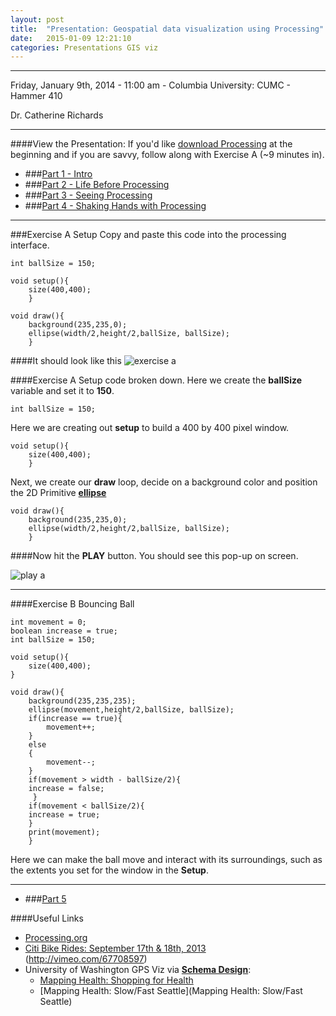 ```yaml
---
layout: post
title:  "Presentation: Geospatial data visualization using Processing"
date:   2015-01-09 12:21:10
categories: Presentations GIS viz
---
```

---
Friday, January 9th, 2014 - 11:00 am - Columbia University: CUMC - Hammer 410

Dr. Catherine Richards

---




####View the Presentation:
If you'd like [download Processing](https://processing.org/download/) at the beginning and if you are savvy, follow along with Exercise A (~9 minutes in).

* ###<a href="https://nygeog.github.io/big/processing_1" target="_blank">Part 1 - Intro</a>
* ###<a href="https://nygeog.github.io/big/processing_2" target="_blank">Part 2 - Life Before Processing</a>
* ###<a href="https://nygeog.github.io/big/processing_3" target="_blank">Part 3 - Seeing Processing</a>
* ###<a href="https://nygeog.github.io/big/processing_4" target="_blank">Part 4 - Shaking Hands with Processing</a>

---

###Exercise A Setup
Copy and paste this code into the processing interface.

    int ballSize = 150;

	void setup(){
  		size(400,400);
		}

	void draw(){
  		background(235,235,0);
  		ellipse(width/2,height/2,ballSize, ballSize);
		}
		
####It should look like this
![exercise a](https://raw.githubusercontent.com/nygeog/nygeog.github.com/master/img/e_a_code.png)		
		
####Exercise A Setup code broken down.
Here we create the **ballSize** variable and set it to **150**.

    int ballSize = 150;


Here we are creating out **setup** to build a 400 by 400 pixel window.

	void setup(){
  		size(400,400);
		}

Next, we create our **draw** loop, decide on a background color and position the 2D Primitive **[ellipse](https://processing.org/reference/ellipse_.html)**

	void draw(){
  		background(235,235,0);
  		ellipse(width/2,height/2,ballSize, ballSize);
		}

####Now hit the **PLAY** button.
You should see this pop-up on screen.

![play a](https://raw.githubusercontent.com/nygeog/nygeog.github.com/master/img/e_a_play.png)

---

####Exercise B Bouncing Ball

	int movement = 0;
	boolean increase = true;
	int ballSize = 150;

	void setup(){
  		size(400,400);
	}

	void draw(){
  		background(235,235,235);
 		ellipse(movement,height/2,ballSize, ballSize);
  		if(increase == true){
    		movement++;
  		}
  		else
  		{
    		movement--;
 		}
  		if(movement > width - ballSize/2){
    	increase = false;
 		 }
  		if(movement < ballSize/2){  
    	increase = true;
  		}
  		print(movement);
		}	


Here we can make the ball move and interact with its surroundings, such as the extents you set for the window in the **Setup**.

---

* ###<a href="https://nygeog.github.io/big/processing_5" target="_blank">Part 5</a>

####Useful Links
* [Processing.org](https://processing.org/)
* [Citi Bike Rides: September 17th & 18th, 2013](http://vimeo.com/89305412)
(http://vimeo.com/67708597)
* University of Washington GPS Viz via [**Schema Design**](https://www.schemadesign.com):
	* [Mapping Health: Shopping for Health](http://vimeo.com/67708596)
	* [Mapping Health: Slow/Fast Seattle](Mapping Health: Slow/Fast Seattle)
	
<!--Ok great. What other tools were you thinking about? Just asking to make sure I didn't cover them


On Dec 30, 2014, at 7:29 AM, Daniel M Sheehan <dms2203@columbia.edu> wrote:

Catie, just confirming that I’ll be around and am able to do the talk Jan 9th. 

Should I give an overview of some of the other tools they could use for mapping and viz as well? 


On Dec 11, 2014, at 11:03 AM, Richards, Catherine <cr2320@cumc.columbia.edu> wrote:

Well I didn't even know there was a difference between processing and processing.js. so maybe you could explain that difference as well, if it's important.

The students will have computers and can follow along if you prefer. But if it requires downloading any software they don't already have I would maybe skip the following along part, unless them taking 10 minutes to download something is ok.

This lecture is for a class on data visualization in SAS. But I also introduce other software and tools that they can use. Gina gave a guest lecture talking about the importance of data viz in her research and showed animated maps you created. The students loved the maps and wanted to just hear about processing and what is required/necessary to make maps in processing.

Catherine

On Dec 11, 2014, at 7:37 AM, Daniel M Sheehan <dms2203@columbia.edu> wrote:

Disclaimer: I really only know some of the Processing application, not processing.js. Is this for a class, workshop or something else? Will the students have computers and work along? 

I’m 85% sure I can do it, I just need to see how some January travel plans pan out. I’ll put it in my calendar and plan for it. 

On Dec 8, 2014, at 1:36 PM, Richards, Catherine <cr2320@cumc.columbia.edu> wrote:

Hi Danny,

Would you be interested and have time to give a 30-45 minute lecture on processing.js. Mostly just an overview of what it is, what us required to make maps in processing (code and/or data manipulation) as well as some examples, on Friday January 9th at 11 am?

Catherine-->